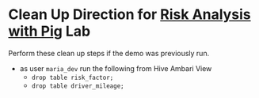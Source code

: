 # Clean Up Direction for [Risk Analysis with Pig](./README.md) Lab

Perform these clean up steps if the demo was previously run.

* as user `maria_dev` run the following from Hive Ambari View
	* `drop table risk_factor;`
	* `drop table driver_mileage;`

